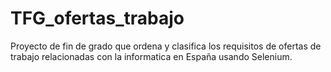 # TFG_ofertas_trabajo
Proyecto de fin de grado que ordena y clasifica los requisitos de ofertas de trabajo relacionadas con la informatica en España usando Selenium.
